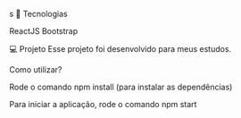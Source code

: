 s
🚀 Tecnologias

ReactJS
Bootstrap

💻 Projeto
Esse projeto foi desenvolvido para meus estudos.

Como utilizar?

Rode o comando npm install (para instalar as dependências)

Para iniciar a aplicação, rode o comando npm start
